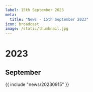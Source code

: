 ```yaml
---
label: 15th September 2023
meta:
  title: "News - 15th September 2023"
icon: broadcast
image: /static/thumbnail.jpg
---
```


# 2023
## September

{{ include "news/20230915" }}